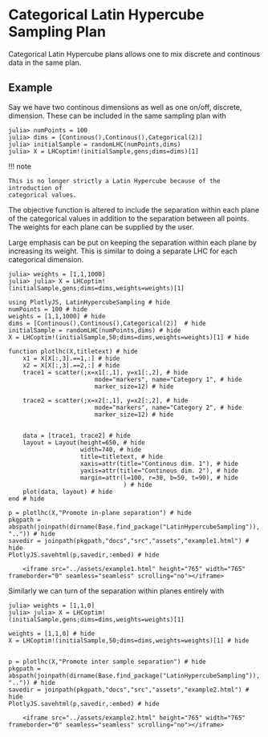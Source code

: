# Categorical Latin Hypercube Sampling Plan

Categorical Latin Hypercube plans allows one to mix discrete and continous data 
in the same plan. 
 
## Example
Say we have two continous dimensions as well as one on/off, discrete, dimension. 
These can be included in the same sampling plan with

```julia-repl
julia> numPoints = 100
julia> dims = [Continous(),Continous(),Categorical(2)]
julia> initialSample = randomLHC(numPoints,dims)
julia> X = LHCoptim!(initialSample,gens;dims=dims)[1]
```


!!! note

    This is no longer strictly a Latin Hypercube because of the introduction of 
    categorical values.

The objective function is altered to include the separation within each plane of the 
categorical values in addition to the separation between all points. The weights
 for each plane can be supplied by the user. 

Large emphasis can be put on keeping the separation within each plane by
 increasing its weight. This is similar to doing a separate LHC for each categorical
 dimension. 
```julia-repl
julia> weights = [1,1,1000]
julia> julia> X = LHCoptim!(initialSample,gens;dims=dims,weights=weights)[1]
```

```@setup x
using PlotlyJS, LatinHypercubeSampling # hide
numPoints = 100 # hide
weights = [1,1,1000] # hide
dims = [Continous(),Continous(),Categorical(2)]  # hide
initialSample = randomLHC(numPoints,dims) # hide 
X = LHCoptim!(initialSample,50;dims=dims,weights=weights)[1] # hide 

function plotlhc(X,titletext) # hide
    x1 = X[X[:,3].==1,:] # hide
    x2 = X[X[:,3].==2,:] # hide
    trace1 = scatter(;x=x1[:,1], y=x1[:,2], # hide
                        mode="markers", name="Category 1", # hide
                        marker_size=12) # hide

    trace2 = scatter(;x=x2[:,1], y=x2[:,2], # hide
                        mode="markers", name="Category 2", # hide
                        marker_size=12) # hide

    
    data = [trace1, trace2] # hide
    layout = Layout(height=650, # hide
                    width=740, # hide
                    title=titletext, # hide
                    xaxis=attr(title="Continous dim. 1"), # hide
                    yaxis=attr(title="Continous dim. 2"), # hide
                    margin=attr(l=100, r=30, b=50, t=90), # hide
                                ) # hide
    plot(data, layout) # hide
end # hide

p = plotlhc(X,"Promote in-plane separation") # hide
pkgpath = abspath(joinpath(dirname(Base.find_package("LatinHypercubeSampling")), "..")) # hide
savedir = joinpath(pkgpath,"docs","src","assets","example1.html") # hide
PlotlyJS.savehtml(p,savedir,:embed) # hide
```
```@raw html
    <iframe src="../assets/example1.html" height="765" width="765" frameborder="0" seamless="seamless" scrolling="no"></iframe>
```



Similarly we can turn of the separation within planes entirely with 
```julia-repl
julia> weights = [1,1,0]
julia> julia> X = LHCoptim!(initialSample,gens;dims=dims,weights=weights)[1]
```
```@setup x
weights = [1,1,0] # hide
X = LHCoptim!(initialSample,50;dims=dims,weights=weights)[1] # hide 


p = plotlhc(X,"Promote inter sample separation") # hide
pkgpath = abspath(joinpath(dirname(Base.find_package("LatinHypercubeSampling")), "..")) # hide
savedir = joinpath(pkgpath,"docs","src","assets","example2.html") # hide
PlotlyJS.savehtml(p,savedir,:embed) # hide
```
```@raw html
    <iframe src="../assets/example2.html" height="765" width="765" frameborder="0" seamless="seamless" scrolling="no"></iframe>
```